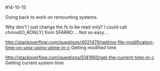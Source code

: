 #14-10-15

Going back to work on remounting systems.

Why don't I just change the fs to be read only? I could call chmod(O_RONLY) from SFARRO.... Not so easy....


http://stackoverflow.com/questions/4021479/getting-file-modification-time-on-unix-using-utime-in-c
Getting modified time

http://stackoverflow.com/questions/5141960/get-the-current-time-in-c
Getting current system time